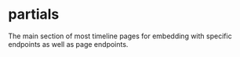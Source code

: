 # partials

The main section of most timeline pages for embedding with specific endpoints as well as page endpoints.
